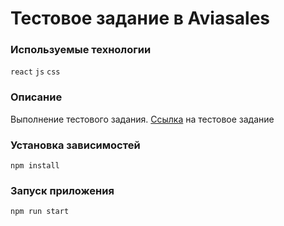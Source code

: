 # Тестовое задание в Aviasales

### Используемые технологии

`react` `js` `css`

### Описание

Выполнение тестового задания. [Ссылка](https://github.com/KosyanMedia/test-tasks/tree/master/aviasales_frontend) на тестовое задание

### Установка зависимостей

`npm install`

### Запуск приложения

`npm run start`

